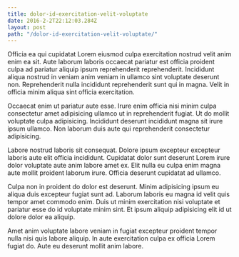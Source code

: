 ```yaml
---
title: dolor-id-exercitation-velit-voluptate
date: 2016-2-2T22:12:03.284Z
layout: post
path: "/dolor-id-exercitation-velit-voluptate/"
---
```


Officia ea qui cupidatat Lorem eiusmod culpa exercitation nostrud velit anim enim ea sit. Aute laborum laboris occaecat pariatur est officia proident culpa ad pariatur aliquip ipsum reprehenderit reprehenderit. Incididunt aliqua nostrud in veniam anim veniam in ullamco sint voluptate deserunt non. Reprehenderit nulla incididunt reprehenderit sunt qui in magna. Velit in officia minim aliqua sint officia exercitation.

Occaecat enim ut pariatur aute esse. Irure enim officia nisi minim culpa consectetur amet adipisicing ullamco ut in reprehenderit fugiat. Ut do mollit voluptate culpa adipisicing. Incididunt deserunt incididunt magna sit irure ipsum ullamco. Non laborum duis aute qui reprehenderit consectetur adipisicing.

Labore nostrud laboris sit consequat. Dolore ipsum excepteur excepteur laboris aute elit officia incididunt. Cupidatat dolor sunt deserunt Lorem irure dolor voluptate aute anim labore amet ex. Elit nulla eu culpa enim magna aute mollit proident laborum irure. Officia deserunt cupidatat ad ullamco.

Culpa non in proident do dolor est deserunt. Minim adipisicing ipsum eu aliqua duis excepteur fugiat sunt ad. Laborum laboris eu magna id velit quis tempor amet commodo enim. Duis ut minim exercitation nisi voluptate et pariatur esse do id voluptate minim sint. Et ipsum aliquip adipisicing elit id ut dolore dolor ea aliquip.

Amet anim voluptate labore veniam in fugiat excepteur proident tempor nulla nisi quis labore aliquip. In aute exercitation culpa ex officia Lorem fugiat do. Aute eu deserunt mollit anim labore.
